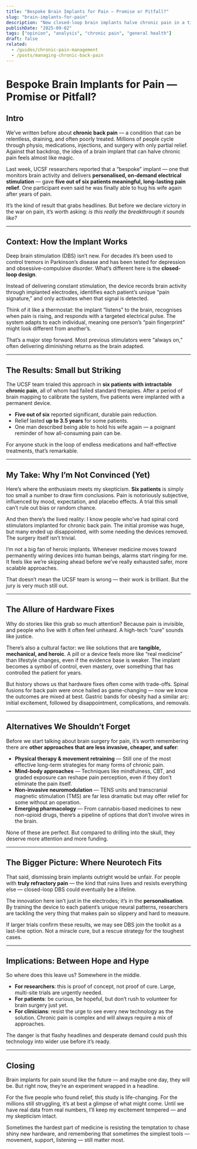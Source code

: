 ```yaml
---
title: "Bespoke Brain Implants for Pain — Promise or Pitfall?"
slug: "brain-implants-for-pain"
description: "New closed-loop brain implants halve chronic pain in a tiny study — but are we too quick to celebrate hardware inside our heads?"
publishDate: "2025-09-02"
tags: ["opinion", "analysis", "chronic pain", "general health"]
draft: false
related:
  - /guides/chronic-pain-management
  - /posts/managing-chronic-back-pain
---
```


# Bespoke Brain Implants for Pain — Promise or Pitfall?

## Intro  
We’ve written before about **chronic back pain** — a condition that can be relentless, draining, and often poorly treated. Millions of people cycle through physio, medications, injections, and surgery with only partial relief. Against that backdrop, the idea of a brain implant that can halve chronic pain feels almost like magic.  

Last week, UCSF researchers reported that a “bespoke” implant — one that monitors brain activity and delivers **personalised, on-demand electrical stimulation** — gave **five out of six patients meaningful, long-lasting pain relief**. One participant even said he was finally able to hug his wife again after years of pain.  

It’s the kind of result that grabs headlines. But before we declare victory in the war on pain, it’s worth asking: *is this really the breakthrough it sounds like?*  

---

## Context: How the Implant Works  
Deep brain stimulation (DBS) isn’t new. For decades it’s been used to control tremors in Parkinson’s disease and has been tested for depression and obsessive-compulsive disorder. What’s different here is the **closed-loop design**.  

Instead of delivering constant stimulation, the device records brain activity through implanted electrodes, identifies each patient’s unique “pain signature,” and only activates when that signal is detected.  

Think of it like a thermostat: the implant “listens” to the brain, recognises when pain is rising, and responds with a targeted electrical pulse. The system adapts to each individual, meaning one person’s “pain fingerprint” might look different from another’s.  

That’s a major step forward. Most previous stimulators were “always on,” often delivering diminishing returns as the brain adapted.  

---

## The Results: Small but Striking  
The UCSF team trialed this approach in **six patients with intractable chronic pain**, all of whom had failed standard therapies. After a period of brain mapping to calibrate the system, five patients were implanted with a permanent device.  

- **Five out of six** reported significant, durable pain reduction.  
- Relief lasted **up to 3.5 years** for some patients.  
- One man described being able to hold his wife again — a poignant reminder of how all-consuming pain can be.  

For anyone stuck in the loop of endless medications and half-effective treatments, that’s remarkable.  

---

## My Take: Why I’m Not Convinced (Yet)  
Here’s where the enthusiasm meets my skepticism. **Six patients** is simply too small a number to draw firm conclusions. Pain is notoriously subjective, influenced by mood, expectation, and placebo effects. A trial this small can’t rule out bias or random chance.  

And then there’s the lived reality: I know people who’ve had spinal cord stimulators implanted for chronic back pain. The initial promise was huge, but many ended up disappointed, with some needing the devices removed. The surgery itself isn’t trivial.  

I’m not a big fan of heroic implants. Whenever medicine moves toward permanently wiring devices into human beings, alarms start ringing for me. It feels like we’re skipping ahead before we’ve really exhausted safer, more scalable approaches.  

That doesn’t mean the UCSF team is wrong — their work is brilliant. But the jury is very much still out.  

---

## The Allure of Hardware Fixes  
Why do stories like this grab so much attention? Because pain is invisible, and people who live with it often feel unheard. A high-tech “cure” sounds like justice.  

There’s also a cultural factor: we like solutions that are **tangible, mechanical, and heroic**. A pill or a device feels more like “real medicine” than lifestyle changes, even if the evidence base is weaker. The implant becomes a symbol of control, even mastery, over something that has controlled the patient for years.  

But history shows us that hardware fixes often come with trade-offs. Spinal fusions for back pain were once hailed as game-changing — now we know the outcomes are mixed at best. Gastric bands for obesity had a similar arc: initial excitement, followed by disappointment, complications, and removals.  

---

## Alternatives We Shouldn’t Forget  
Before we start talking about brain surgery for pain, it’s worth remembering there are **other approaches that are less invasive, cheaper, and safer**:  

- **Physical therapy & movement retraining** — Still one of the most effective long-term strategies for many forms of chronic pain.  
- **Mind-body approaches** — Techniques like mindfulness, CBT, and graded exposure can reshape pain perception, even if they don’t eliminate the pain itself.  
- **Non-invasive neuromodulation** — TENS units and transcranial magnetic stimulation (TMS) are far less dramatic but may offer relief for some without an operation.  
- **Emerging pharmacology** — From cannabis-based medicines to new non-opioid drugs, there’s a pipeline of options that don’t involve wires in the brain.  

None of these are perfect. But compared to drilling into the skull, they deserve more attention and more funding.  

---

## The Bigger Picture: Where Neurotech Fits  
That said, dismissing brain implants outright would be unfair. For people with **truly refractory pain** — the kind that ruins lives and resists everything else — closed-loop DBS could eventually be a lifeline.  

The innovation here isn’t just in the electrodes; it’s in the **personalisation**. By training the device to each patient’s unique neural patterns, researchers are tackling the very thing that makes pain so slippery and hard to measure.  

If larger trials confirm these results, we may see DBS join the toolkit as a last-line option. Not a miracle cure, but a rescue strategy for the toughest cases.  

---

## Implications: Between Hope and Hype  
So where does this leave us? Somewhere in the middle.  

- **For researchers**: this is proof of concept, not proof of cure. Large, multi-site trials are urgently needed.  
- **For patients**: be curious, be hopeful, but don’t rush to volunteer for brain surgery just yet.  
- **For clinicians**: resist the urge to see every new technology as the solution. Chronic pain is complex and will always require a mix of approaches.  

The danger is that flashy headlines and desperate demand could push this technology into wider use before it’s ready.  

---

## Closing  
Brain implants for pain sound like the future — and maybe one day, they will be. But right now, they’re an experiment wrapped in a headline.  

For the five people who found relief, this study is life-changing. For the millions still struggling, it’s at best a glimpse of what might come. Until we have real data from real numbers, I’ll keep my excitement tempered — and my skepticism intact.  

Sometimes the hardest part of medicine is resisting the temptation to chase shiny new hardware, and remembering that sometimes the simplest tools — movement, support, listening — still matter most.  
